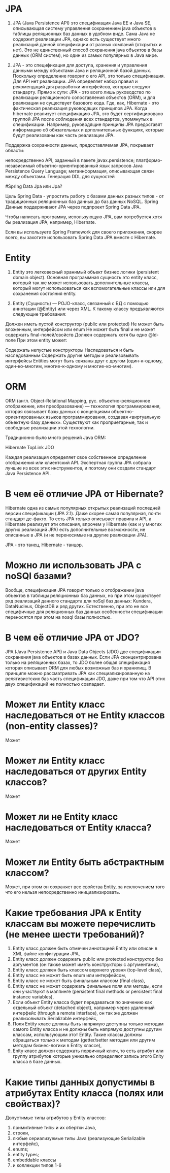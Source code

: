 # JPA

1. JPA (Java Persistence API) это спецификация Java EE и Java SE, описывающая систему управления сохранением java объектов в таблицы реляционных баз данных в удобном виде. Сама Java не содержит реализации JPA, однако есть существует много реализаций данной спецификации от разных компаний (открытых и нет). Это не единственный способ сохранения java объектов в базы данных (ORM систем), но один из самых популярных в Java мире.

2. JPA - это спецификация для доступа, хранения и управления данными между объектами Java и реляционной базой данных. Поскольку определение говорит о его API, это только спецификация. Для API нет реализации. JPA определяет набор правил и рекомендаций для разработки интерфейсов, которые следуют стандарту. Прямо к сути: JPA - это всего лишь руководство по реализации реляционного сопоставления объектов (ORM), и для реализации не существует базового кода. Где, как, Hibernate - это фактическая реализация руководящих принципов JPA. Когда hibernate реализует спецификацию JPA, это будет сертифицировано группой JPA после соблюдения всех стандартов, упомянутых в спецификации. Например, руководящие принципы JPA предоставят информацию об обязательных и дополнительных функциях, которые будут реализованы как часть реализации JPA.

Поддержка сохранности данных, предоставляемая JPA, покрывает области:

непосредственно API, заданный в пакете javax.persistence;
платформо-независимый объектно-ориентированный язык запросов Java Persistence Query Language;
метаинформация, описывающая связи между объектами.
Генерация DDL для сущностей

#Spring Data Jpa или Jpa?

Цель Spring Data - упростить работу с базами данных разных типов - от традиционных реляционных баз данных до баз данных NoSQL. Spring Данные поддерживают JPA через подпроект Spring Data JPA.

Чтобы написать программу, использующую JPA, вам потребуется хотя бы реализация JPA, например, Hibernate.

Если вы используете Spring Framework для своего приложения, скорее всего, вы захотите использовать Spring Data JPA вместе с Hibernate.

# Entity

1. Entity это легковесный хранимый объект бизнес логики (persistent domain object). Основная программная сущность это entity класс, который так же может использовать дополнительные классы, который могут использоваться как вспомогательные классы или для сохранения состояния еntity.

2. Entity (Сущность) — POJO-класс, связанный с БД с помощью аннотации (@Entity) или через XML. К такому классу предъявляются следующие требования:

Должен иметь пустой конструктор (public или protected)
Не может быть вложенным, интерфейсом или enum
Не может быть final и не может содержать final-полей/свойств
Должен содержать хотя бы одно @Id-поле
При этом entity может:

Содержать непустые конструкторы
Наследоваться и быть наследованным
Содержать другие методы и реализовывать интерфейсы
Entities могут быть связаны друг с другом (один-к-одному, один-ко-многим, многие-к-одному и многие-ко-многим).

# ORM

ORM (англ. Object-Relational Mapping, рус. объектно-реляционное отображение, или преобразование) — технология программирования, которая связывает базы данных с концепциями объектно-ориентированных языков программирования, создавая «виртуальную объектную базу данных». Существуют как проприетарные, так и свободные реализации этой технологии.

Традиционно было много решений Java ORM:

Hibernate
TopLink
JDO

Каждая реализация определяет свое собственное определение отображения или клиентский API. Экспертная группа JPA собрала лучшие из всех этих инструментов, и поэтому они создали стандарт Java Persistence API.

# В чем её отличие JPA от Hibernate? 

Hibernate одна из самых популярных открытых реализаций последней версии спецификации (JPA 2.1). Даже скорее самая популярная, почти стандарт де-факто. То есть JPA только описывает правила и API, а Hibernate реализует эти описания, впрочем у Hibernate (как и у многих других реализаций JPA) есть дополнительные возможности, не описанные в JPA (и не переносимые на другие реализации JPA).

JPA - это танец, Hibernate - танцор.

# Можно ли использовать JPA c noSQl базами?

Вообще, спецификация JPA говорит только о отображении java объектов в таблицы реляционных баз данных, но при этом существует ряд реализаций данного стандарта для noSql баз данных: Kundera, DataNucleus, ObjectDB и ряд других. Естественно, при это не все специфичные для реляционных баз данных особенности спецификации переносятся при этом на nosql базы полностью. 

# В чем её отличие JPA от JDO? 

JPA (Java Persistence API) и Java Data Objects (JDO) две спецификации сохранения java объектов в базах данных. Если JPA сконцентрирована только на реляционных базах, то JDO более общая спецификация которая описывает ORM для любых возможных баз и хранилищ. В принципе можно рассматривать JPA как специализированную на релятивистских баз часть спецификации JDO, даже при том что API этих двух спецификаций не полностью совпадает. 

# Может ли Entity класс наследоваться от не Entity классов (non-entity classes)?

Может

# Может ли Entity класс наследоваться от других Entity классов? 

Может

# Может ли не Entity класс наследоваться от Entity класса? 

Может

# Может ли Entity быть абстрактным классом? 

Может, при этом он сохраняет все свойства Entity, за исключением того что его нельзя непосредственно инициализировать.

# Какие требования JPA к Entity классам вы можете перечислить (не менее шести требований)? 

1) Entity класс должен быть отмечен аннотацией Entity или описан в XML файле конфигурации JPA,
2) Entity класс должен содержать public или protected конструктор без аргументов (он также может иметь конструкторы с аргументами), 
3) Entity класс должен быть классом верхнего уровня (top-level class),
4) Entity класс не может быть enum или интерфейсом,
5) Entity класс не может быть финальным классом (final class), 
6) Entity класс не может содержать финальные поля или методы, если они участвуют в маппинге (persistent final methods or persistent final instance variables),
7) Если объект Entity класса будет передаваться по значению как отдельный объект (detached object), например через удаленный интерфейс (through a remote interface), он так же должен реализовывать Serializable интерфейс, 
8) Поля Entity класс должны быть напрямую доступны только методам самого Entity класса и не должны быть напрямую доступны другим классам, использующим этот Entity. Такие классы должны обращаться только к методам (getter/setter методам или другим методам бизнес-логики в Entity классе),
9) Enity класс должен содержать первичный ключ, то есть атрибут или группу атрибутов которые уникально определяют запись этого Enity класса в базе данных.

# Какие типы данных допустимы в атрибутах Entity класса (полях или свойствах)? 

Допустимые типы атрибутов у Entity классов: 
1. примитивные типы и их обертки Java,
2. строки, 
3. любые сериализуемые типы Java (реализующие Serializable интерфейс),
4. enums; 
5. entity types; 
6. embeddable классы
7. и коллекции типов 1-6
